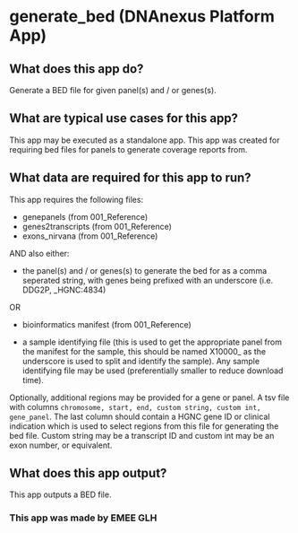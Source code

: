 # generate_bed (DNAnexus Platform App)

## What does this app do?

Generate a BED file for given panel(s) and / or genes(s).

## What are typical use cases for this app?

This app may be executed as a standalone app.
This app was created for requiring bed files for panels to generate coverage reports from.

## What data are required for this app to run?

This app requires the following files:
- genepanels (from 001_Reference)
- genes2transcripts (from 001_Reference)
- exons_nirvana (from 001_Reference) 

AND also either:

- the panel(s) and / or genes(s) to generate the bed for as a comma seperated string, with
    genes being prefixed with an underscore (i.e. DDG2P, _HGNC:4834)

OR

- bioinformatics manifest (from 001_Reference)

- a sample identifying file (this is used to get the appropriate panel from the manifest for the sample, 
    this should be named X10000_ as the underscore is used to split and identify the sample). Any sample identifying file may be used (preferentially smaller to reduce download time).

Optionally, additional regions may be provided for a gene or panel. A tsv file with columns `chromosome, start, end, custom string, custom int, gene_panel`. The last column should contain a HGNC gene ID or clinical indication which is used to select regions from this file for generating the bed file. Custom string may be a transcript ID and custom int may be an exon number, or equivalent.

## What does this app output?

This app outputs a BED file.

### This app was made by EMEE GLH
